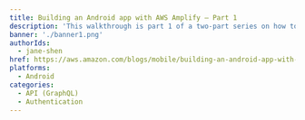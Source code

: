 ```yaml
---
title: Building an Android app with AWS Amplify – Part 1
description: 'This walkthrough is part 1 of a two-part series on how to build an AWS cloud-enabled Android mobile app with the AWS Amplify toolchain.'
banner: './banner1.png'
authorIds:
  - jane-shen
href: https://aws.amazon.com/blogs/mobile/building-an-android-app-with-aws-amplify-part-1/
platforms:
  - Android
categories:
  - API (GraphQL)
  - Authentication
---
```

